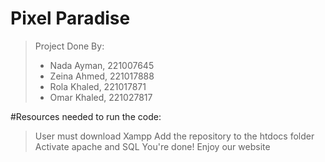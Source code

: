 # Pixel Paradise

>Project Done By:
>- Nada Ayman, 221007645
>- Zeina Ahmed, 221017888
>- Rola Khaled, 221017871
>- Omar Khaled, 221027817


#Resources needed to run the code:
>User must download Xampp
>Add the repository to the htdocs folder
>Activate apache and SQL
>You're done! Enjoy our website 
